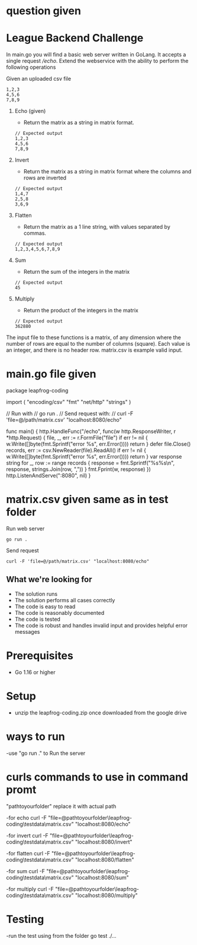 # question given 
# League Backend Challenge

In main.go you will find a basic web server written in GoLang. It accepts a single request _/echo_. Extend the webservice with the ability to perform the following operations

Given an uploaded csv file
```
1,2,3
4,5,6
7,8,9
```

1. Echo (given)
    - Return the matrix as a string in matrix format.
    
    ```
    // Expected output
    1,2,3
    4,5,6
    7,8,9
    ``` 
2. Invert
    - Return the matrix as a string in matrix format where the columns and rows are inverted
    ```
    // Expected output
    1,4,7
    2,5,8
    3,6,9
    ``` 
3. Flatten
    - Return the matrix as a 1 line string, with values separated by commas.
    ```
    // Expected output
    1,2,3,4,5,6,7,8,9
    ``` 
4. Sum
    - Return the sum of the integers in the matrix
    ```
    // Expected output
    45
    ``` 
5. Multiply
    - Return the product of the integers in the matrix
    ```
    // Expected output
    362880
    ``` 

The input file to these functions is a matrix, of any dimension where the number of rows are equal to the number of columns (square). Each value is an integer, and there is no header row. matrix.csv is example valid input.  


# main.go file given 
package leapfrog-coding

import (
	"encoding/csv"
	"fmt"
	"net/http"
	"strings"
)

// Run with
//		go run .
// Send request with:
//		curl -F 'file=@/path/matrix.csv' "localhost:8080/echo"

func main() {
	http.HandleFunc("/echo", func(w http.ResponseWriter, r *http.Request) {
		file, _, err := r.FormFile("file")
		if err != nil {
			w.Write([]byte(fmt.Sprintf("error %s", err.Error())))
			return
		}
		defer file.Close()
		records, err := csv.NewReader(file).ReadAll()
		if err != nil {
			w.Write([]byte(fmt.Sprintf("error %s", err.Error())))
			return
		}
		var response string
		for _, row := range records {
			response = fmt.Sprintf("%s%s\n", response, strings.Join(row, ","))
		}
		fmt.Fprint(w, response)
	})
	http.ListenAndServe(":8080", nil)
}

# matrix.csv given same as in test folder


Run web server
```
go run .
```

Send request
```
curl -F 'file=@/path/matrix.csv' "localhost:8080/echo"
```

## What we're looking for

- The solution runs
- The solution performs all cases correctly
- The code is easy to read
- The code is reasonably documented
- The code is tested
- The code is robust and handles invalid input and provides helpful error messages

# Prerequisites

- Go 1.16 or higher

# Setup

- unzip the leapfrog-coding.zip once downloaded from the google drive

# ways to run 

-use "go run ." to Run the server

# curls commands to use in command promt
"pathtoyourfolder" replace it with actual path

-for echo
curl -F "file=@pathtoyourfolder\\leapfrog-coding\\testdata\\matrix.csv" "localhost:8080/echo"

-for invert
curl -F "file=@pathtoyourfolder\\leapfrog-coding\\testdata\\matrix.csv" "localhost:8080/invert"

-for flatten
curl -F "file=@pathtoyourfolder\\leapfrog-coding\\testdata\\matrix.csv" "localhost:8080/flatten"

-for sum
curl -F "file=@pathtoyourfolder\\leapfrog-coding\\testdata\\matrix.csv" "localhost:8080/sum"

-for multiply
curl -F "file=@pathtoyourfolder\\leapfrog-coding\\testdata\\matrix.csv" "localhost:8080/multiply"

# Testing
-run the test using from the folder
go test ./...